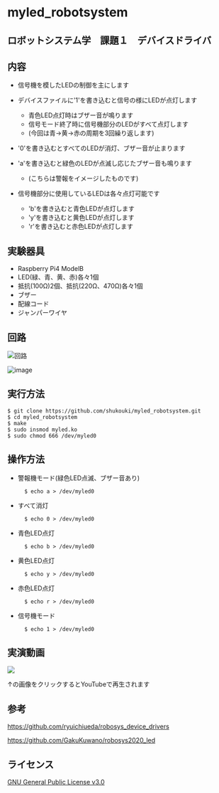 # myled_robotsystem
## ロボットシステム学　課題１　デバイスドライバ

## 内容
- 信号機を模したLEDの制御を主にします

- デバイスファイルに'1'を書き込むと信号の様にLEDが点灯します
  - 青色LED点灯時はブザー音が鳴ります
  - 信号モード終了時に信号機部分のLEDがすべて点灯します
  - (今回は青→黄→赤の周期を3回繰り返します)
  
- '0'を書き込むとすべてのLEDが消灯、ブザー音が止まります

- 'a'を書き込むと緑色のLEDが点滅し応じたブザー音も鳴ります
  - (こちらは警報をイメージしたものです)
  
- 信号機部分に使用しているLEDは各々点灯可能です
  - 'b'を書き込むと青色LEDが点灯します
  - 'y'を書き込むと黄色LEDが点灯します
  - 'r'を書き込むと赤色LEDが点灯します

## 実験器具
- Raspberry Pi4 ModelB
- LED(緑、青、黄、赤)各々1個
- 抵抗(100Ω)2個、抵抗(220Ω、470Ω)各々1個
- ブザー
- 配線コード
- ジャンパーワイヤ

## 回路

![回路](https://user-images.githubusercontent.com/70384485/104144481-afbf0300-5406-11eb-81df-b445740c1edd.jpg)

![image](https://user-images.githubusercontent.com/70384485/104144647-69b66f00-5407-11eb-94fe-7e7569ba4624.png)

## 実行方法

    $ git clone https://github.com/shukouki/myled_robotsystem.git
    $ cd myled_robotsystem
    $ make
    $ sudo insmod myled.ko
    $ sudo chmod 666 /dev/myled0

## 操作方法

- 警報機モード(緑色LED点滅、ブザー音あり)

        $ echo a > /dev/myled0
        
- すべて消灯

        $ echo 0 > /dev/myled0
        
- 青色LED点灯

        $ echo b > /dev/myled0
        
- 黄色LED点灯

        $ echo y > /dev/myled0
        
- 赤色LED点灯

        $ echo r > /dev/myled0
        
- 信号機モード

        $ echo 1 > /dev/myled0
        
## 実演動画

[![](http://img.youtube.com/vi/bFy2kft-Sw4/0.jpg)](http://www.youtube.com/watch?v=bFy2kft-Sw4 "実演動画")

↑の画像をクリックするとYouTubeで再生されます

## 参考

https://github.com/ryuichiueda/robosys_device_drivers

https://github.com/GakuKuwano/robosys2020_led

## ライセンス

[GNU General Public License v3.0](https://github.com/shukouki/myled_robotsystem/blob/main/COPYING)
